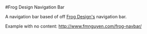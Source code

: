 #Frog Design Navigation Bar

A navigation bar based of off [Frog Design's](http://www.frogdesign.com) navigation bar.

Example with no content: 
  http://www.fmnguyen.com/frog-navbar/
